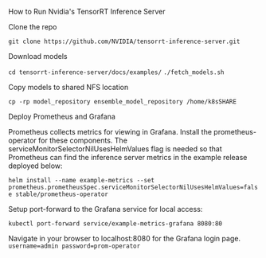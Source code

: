 How to Run Nvidia's TensorRT Inference Server

Clone the repo

````git clone https://github.com/NVIDIA/tensorrt-inference-server.git````

Download models

````cd tensorrt-inference-server/docs/examples/````
````./fetch_models.sh````

Copy models to shared NFS location

````cp -rp model_repository ensemble_model_repository /home/k8sSHARE````

Deploy Prometheus and Grafana

Prometheus collects metrics for viewing in Grafana. Install the prometheus-operator for these components. The serviceMonitorSelectorNilUsesHelmValues flag is needed so that Prometheus can find the inference server metrics in the example release deployed below:

````helm install --name example-metrics --set prometheus.prometheusSpec.serviceMonitorSelectorNilUsesHelmValues=false stable/prometheus-operator````

Setup port-forward to the Grafana service for local access:

````kubectl port-forward service/example-metrics-grafana 8080:80````

Navigate in your browser to localhost:8080 for the Grafana login page. 
````username=admin password=prom-operator```` 

